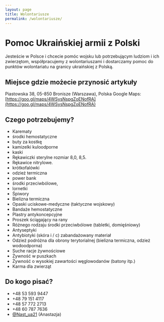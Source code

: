 ```yaml
---
layout: page
title: Wolontariusze
permalink: /wolontariusze/
---
```


# Pomoc Ukraińskiej armii z Polski

Jesteście w Polsce i chcecie pomóc wojsku lub potrzebującym ludziom i ich zwierzętom, współpracujemy z wolontariuszami i dostarczamy pomoc do punktów wolontariatu na granicy ukraińskiej z Polską.

## Miejsce gdzie możecie przynosić  artykuły

Piastowska 38, 05-850 Bronisze (Warszawa), Polska 
Google Maps: [https://goo.gl/maps/4WSysNspgZoENofRA](https://goo.gl/maps/4WSysNspgZoENofRA)

## Czego potrzebujemy?
- Karematy
- środki hemostatyczne
- buty za kostkę
- kamizelki kuloodporne
- kaski
- Rękawiczki sterylne rozmiar 8,0, 8,5.
- Rękawice nitrylowe.
- krótkofalówki
- odzież termiczna 
- power bank 
- środki przeciwbólowe, 
- lornetki
- Śpiwory
- Bielizna termiczna
- Opaski uciskowe-medyczne (taktyczne wojskowy)
- Bandaże hemostatyczne
- Plastry antykoncepcyjne
- Proszek ściągający na rany
- Różnego rodzaju środki przeciwbólowe (tabletki, domięśniowy)
- Antyseptyki
- Antybiotyki (skóra i /  c) zabandażowany materiał
- Odzież podróżna dla obrony terytorialnej  (bielizna termiczna, odzież wodoodporna)
- Suche racje żywnościowe
- Żywność w puszkach
- Żywność o wysokiej zawartości węglowodanów (batony itp.)
- Karma dla zwierząt

## Do kogo pisać?

- +48 53 593 9447
- +48 79 151 4117
- +48 57 772 2713
- +48 60 787 7636
- <a href="https://telegram.me/Nast_ua21">@Nast_ua21</a> (Anastazja)

